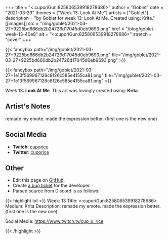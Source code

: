 +++
title =       "<:cuporiGun:825806539918278686>"
author =      "Goblet"
date =        "2021-03-29"
themes =      ["Week 13: Look At Me"]
artists =     ["Goblet"]
description = "by Goblet for week 13: Look At Me. Created using: Krita."
[[images]]
              src = "/img/goblet/2021-03-27+9225bd666db2b24726d17045d0eb9693.png"
              href = "/blog/goblet-week-13-40e8"
              alt = "<:cuporiGun:825806539918278686>"
              stretch = "cover"
+++


{{< fancybox path="/img/goblet/2021-03-27+9225bd666db2b24726d17045d0eb9693.png" file="/img/goblet/2021-03-27+9225bd666db2b24726d17045d0eb9693.png" >}}

{{< fancybox path="/img/goblet/2021-03-27+1e13f569967126c8f26c585e4155ca81.png" file="/img/goblet/2021-03-27+1e13f569967126c8f26c585e4155ca81.png" >}}


Week 13: **Look At Me**. This art was lovingly created using: **Krita**.

## Artist's Notes

remade my emote. made the expression better. (first one is the new one)

## Social Media

- **Twitch**: <a href='https://twitch.tv/cuporice' target='_blank'>cuporice</a>
- **Twitter**: <a href='https://twitter.com/cuporice' target='_blank'>cuporice</a>


## Other

- Edit this page on [GitHub](https://github.com/teaminkling/web-refresh/edit/main/blog/content/blog/goblet-week-13-40e8.md).
- Create [a bug ticket](https://github.com/teaminkling/web-refresh/issues/new?assignees=&labels=bug&template=problem-report.md&title=) for the developer.
- Parsed source from Discord is as follows:

{{< highlight txt >}}
Week: 13
Title: <:cuporiGun:825806539918278686>
Medium: Krita
Description: 
remade my emote. made the expression better. (first one is the new one)

Social Media: 
https://www.twitch.tv/cup_o_rice


{{< /highlight >}}